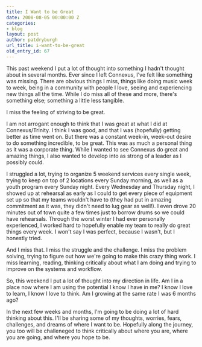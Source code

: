 ```yaml
---
title: I Want to be Great
date: 2008-08-05 00:00:00 Z
categories:
- blog
layout: post
author: patdryburgh
url_title: i-want-to-be-great
old_entry_id: 67
---
```


This past weekend I put a lot of thought into something I hadn't thought about in several months. Ever since I left Connexus, I've felt like something was missing. There are obvious things I miss, things like doing music week to week, being in a community with people I love, seeing and experiencing new things all the time. While I do miss all of these and more, there's something else; something a little less tangible.

I miss the feeling of striving to be great.

I am not arrogant enough to think that I was great at what I did at Connexus/Trinity. I think I was good, and that I was (hopefully) getting better as time went on. But there was a constant week-in, week-out desire to do something incredible, to be great. This was as much a personal thing as it was a corporate thing. While I wanted to see Connexus do great and amazing things, I also wanted to develop into as strong of a leader as I possibly could.

I struggled a lot, trying to organize 5 weekend services every single week, trying to keep on top of 2 locations every Sunday morning, as well as a youth program every Sunday night. Every Wednesday and Thursday night, I showed up at rehearsal as early as I could to get every piece of equipment set up so that my teams wouldn't have to (they had put in amazing commitment as it was, they didn't need to lug gear as well!). I even drove 20 minutes out of town quite a few times just to borrow drums so we could have rehearsals. Through the worst winter I had ever personally experienced, I worked hard to hopefully enable my team to really do great things every week. I won't say I was perfect, because I wasn't, but I honestly tried.

And I miss that. I miss the struggle and the challenge. I miss the problem solving, trying to figure out how we're going to make this crazy thing work. I miss learning, reading, thinking critically about what I am doing and trying to improve on the systems and workflow.

So, this weekend I put a lot of thought into my direction in life. Am I in a place now where I am using the potential I know I have in me? I know I love to learn, I know I love to think. Am I growing at the same rate I was 6 months ago?

In the next few weeks and months, I'm going to be doing a lot of hard thinking about this. I'll be sharing some of my thoughts, worries, fears, challenges, and dreams of where I want to be. Hopefully along the journey, you too will be challeneged to think critically about where you are, where you are going, and where you hope to be.